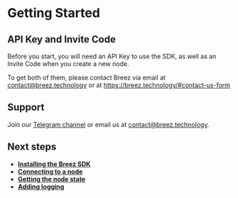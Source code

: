 # Getting Started

## API Key and Invite Code

Before you start, you will need an API Key to use the SDK, as well as an Invite Code when you create a new node.

To get both of them, please contact Breez via email at <contact@breez.technology> or at <https://breez.technology/#contact-us-form>

## Support

Join our [Telegram channel](https://t.me/breezsdk) or email us at <contact@breez.technology>.

## Next steps
- **[Installing the Breez SDK](/guide/install.md)**
- **[Connecting to a node](/guide/connecting.md)**
- **[Getting the node state](/guide/node_state.md)**
- **[Adding logging](/guide/logging.md)**
